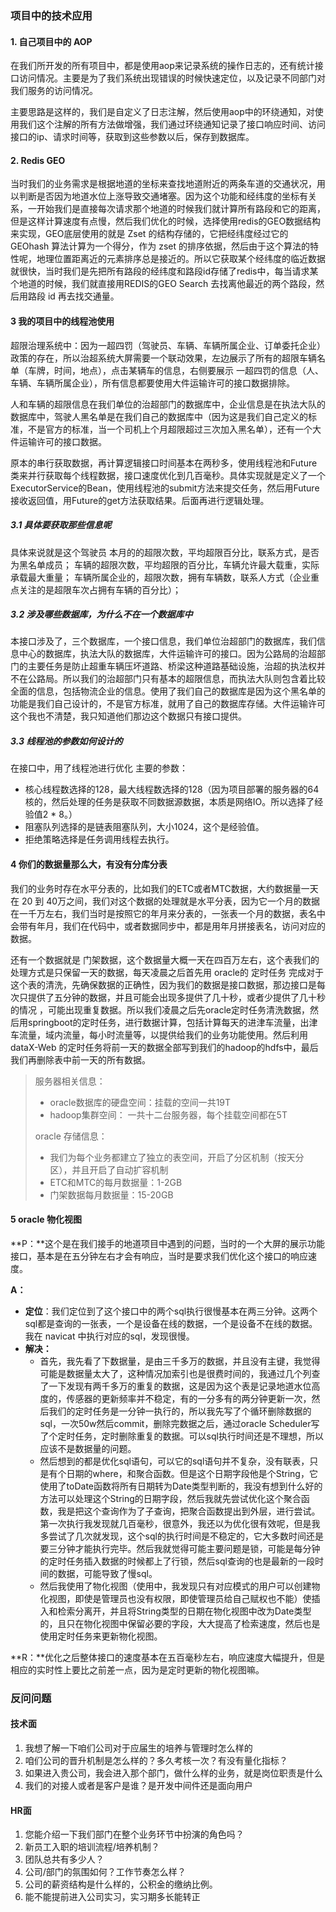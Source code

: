 ### 项目中的技术应用

#### 1. 自己项目中的 AOP

在我们所开发的所有项目中，都是使用aop来记录系统的操作日志的，还有统计接口访问情况。主要是为了我们系统出现错误的时候快速定位，以及记录不同部门对我们服务的访问情况。

主要思路是这样的，我们是自定义了日志注解，然后使用aop中的环绕通知，对使用我们这个注解的所有方法做增强，我们通过环绕通知记录了接口响应时间、访问接口的ip、请求时间等，获取到这些参数以后，保存到数据库。



#### 2. Redis GEO

当时我们的业务需求是根据地道的坐标来查找地道附近的两条车道的交通状况，用以判断是否因为地道水位上涨导致交通堵塞。因为这个功能和经纬度的坐标有关系，一开始我们是直接每次请求那个地道的时候我们就计算所有路段和它的距离，但是这样计算速度有点慢，然后我们优化的时候，选择使用redis的GEO数据结构来实现，GEO底层使用的就是 Zset 的结构存储的，它把经纬度经过它的 GEOhash 算法计算为一个得分，作为 zset 的排序依据，然后由于这个算法的特性呢，地理位置距离近的元素排序总是接近的。所以它获取某个经纬度的临近数据就很快，当时我们是先把所有路段的经纬度和路段id存储了redis中，每当请求某个地道的时候，我们就直接用REDIS的GEO Search 去找离他最近的两个路段，然后用路段 id 再去找交通量。

#### 3 我的项目中的线程池使用

超限治理系统中：因为一超四罚（驾驶员、车辆、车辆所属企业、订单委托企业）政策的存在，所以治超系统大屏需要一个联动效果，左边展示了所有的超限车辆名单（车牌，时间，地点），点击某辆车的信息，右侧要展示 一超四罚的信息（人、车辆、车辆所属企业），所有信息都要使用大件运输许可的接口数据排除。

人和车辆的超限信息在我们单位的治超部门的数据库中，企业信息是在执法大队的数据库中，驾驶人黑名单是在我们自己的数据库中（因为这是我们自己定义的标准，不是官方的标准，当一个司机上个月超限超过三次加入黑名单），还有一个大件运输许可的接口数据。

原本的串行获取数据，再计算逻辑接口时间基本在两秒多，使用线程池和Future类来并行获取每个线程数据，接口速度优化到几百毫秒。具体实现就是定义了一个ExecutorService的Bean，使用线程池的submit方法来提交任务，然后用Future接收返回值，用Future的get方法获取结果。后面再进行逻辑处理。

##### 3.1 具体要获取那些信息呢

具体来说就是这个驾驶员 本月的的超限次数，平均超限百分比，联系方式，是否为黑名单成员；
车辆的超限次数，平均超限的百分比，车辆允许最大载重，实际承载最大重量；
车辆所属企业的，超限次数，拥有车辆数，联系人方式（企业重点关注的是超限车次占拥有车辆的百分比）；

##### 3.2 涉及哪些数据库，为什么不在一个数据库中

本接口涉及了，三个数据库，一个接口信息，我们单位治超部门的数据库，我们信息中心的数据库，执法大队的数据库，大件运输许可的接口。因为公路局的治超部门的主要任务是防止超重车辆压坏道路、桥梁这种道路基础设施，治超的执法权并不在公路局。所以我们的治超部门只有基本的超限信息，而执法大队则包含着比较全面的信息，包括物流企业的信息。使用了我们自己的数据库是因为这个黑名单的功能是我们自己设计的，不是官方标准，就用了自己的数据库存储。大件运输许可这个我也不清楚，我只知道他们那边这个数据只有接口提供。

##### 3.3 线程池的参数如何设计的

在接口中，用了线程池进行优化
主要的参数：

- 核心线程数选择的128，最大线程数选择的128（因为项目部署的服务器的64核的，然后处理的任务是获取不同数据源数据，本质是网络IO。所以选择了经验值2 * 8。）
- 阻塞队列选择的是链表阻塞队列，大小1024，这个是经验值。
- 拒绝策略选择是任务调用线程去执行。



#### 4 你们的数据量那么大，有没有分库分表

我们的业务时存在水平分表的，比如我们的ETC或者MTC数据，大约数据量一天在 20 到 40万之间，我们对这个数据的处理就是水平分表，因为它一个月的数据在一千万左右，我们当时是按照它的年月来分表的，一张表一个月的数据，表名中会带有年月，我们在代码中，或者数据同步中，都是用年月拼接表名，访问对应的数据。

还有一个数据就是 门架数据，这个数据量大概一天在四百万左右，这个表我们的处理方式是只保留一天的数据，每天凌晨之后首先用 oracle的 定时任务 完成对于这个表的清洗，先确保数据的正确性，因为我们的数据是接口数据，那边接口是每次只提供了五分钟的数据，并且可能会出现多提供了几十秒，或者少提供了几十秒的情况 ，可能出现重复数据。所以我们凌晨之后先oracle定时任务清洗数据，然后用springboot的定时任务，进行数据计算，包括计算每天的进津车流量，出津车流量，域内流量，每小时流量等，以提供给我们的业务功能使用。然后利用 dataX-Web 的定时任务将前一天的数据全部写到我们的hadoop的hdfs中，最后我们再删除表中前一天的所有数据。



> 服务器相关信息：
>
> + oracle数据库的硬盘空间：挂载的空间一共19T
> + hadoop集群空间： 一共十二台服务器，每个挂载空间都在5T
>
> oracle 存储信息：
>
> + 我们为每个业务都建立了独立的表空间，开启了分区机制（按天分区），并且开启了自动扩容机制
> + ETC和MTC的每月数据量：1-2GB
> + 门架数据每月数据量：15-20GB





#### 5 oracle 物化视图

**P：**这个是在我们接手的地道项目中遇到的问题，当时的一个大屏的展示功能接口，基本是在五分钟左右才会有响应，当时是要求我们优化这个接口的响应速度。

**A：**

+ **定位**：我们定位到了这个接口中的两个sql执行很慢基本在两三分钟。这两个sql都是查询的一张表，一个是设备在线的数据，一个是设备不在线的数据。我在 navicat 中执行对应的sql，发现很慢。
+ **解决：**
  + 首先，我先看了下数据量，是由三千多万的数据，并且没有主键，我觉得可能是数据量太大了，这种情况加索引也是很费时间的，我通过几个列查了一下发现有两千多万的重复的数据，这是因为这个表是记录地道水位高度的，传感器的更新频率并不稳定，有的一分多有的两分钟更新一次，然后我们的定时任务是一分钟一执行的，所以我先写了个循环删除数据的sql，一次50w然后commit，删除完数据之后，通过oracle Scheduler写了个定时任务，定时删除重复的数据。可以sql执行时间还是不理想，所以应该不是数据量的问题。 
  + 然后想到的都是优化sql语句，可以它的sql语句并不复杂，没有联表，只是有个日期的where，和聚合函数。但是这个日期字段他是个String，它使用了toDate函数将所有日期转为Date类型判断的，我没有想到什么好的方法可以处理这个String的日期字段，然后我就先尝试优化这个聚合函数，我是把这个查询作为了子查询，把聚合函数提出到外层，进行尝试。第一次执行我发现就几百毫秒，很意外，我还以为优化很有效呢，但是我多尝试了几次就发现，这个sql的执行时间是不稳定的，它大多数时间还是要三分钟才能执行完毕。然后我就觉得可能主要问题是锁，可能是每分钟的定时任务插入数据的时候都上了行锁，然后sql查询的也是最新的一段时间的数据，可能导致了慢sql。
  + 然后我使用了物化视图（使用中，我发现只有对应模式的用户可以创建物化视图，即使是管理员也没有权限，即使管理员给自己赋权也不能）使插入和检索分离开，并且将String类型的日期在物化视图中改为Date类型的，且只在物化视图中保留必要的字段，大大提高了检索速度，然后也是使用定时任务来更新物化视图。

**R：**优化之后整体接口的速度基本在五百毫秒左右，响应速度大幅提升，但是相应的实时性上要比之前差一点，因为是定时更新的物化视图嘛。





### 反问问题

#### 技术面

1. 我想了解一下咱们公司对于应届生的培养与管理时怎么样的
2. 咱们公司的晋升机制是怎么样的？多久考核一次？有没有量化指标？
3. 如果进入贵公司，我会进入那个部门，做什么样的业务，就是岗位职责是什么
4. 我们的对接人或者是客户是谁？是开发中间件还是面向用户



#### HR面

1. 您能介绍一下我们部门在整个业务环节中扮演的角色吗？
2. 新员工入职的培训流程/培养机制？
3. 团队总共有多少人？
4. 公司/部门的氛围如何？工作节奏怎么样？
5. 公司的薪资结构是什么样的，公积金的缴纳比例。
6. 能不能提前进入公司实习，实习期多长能转正
